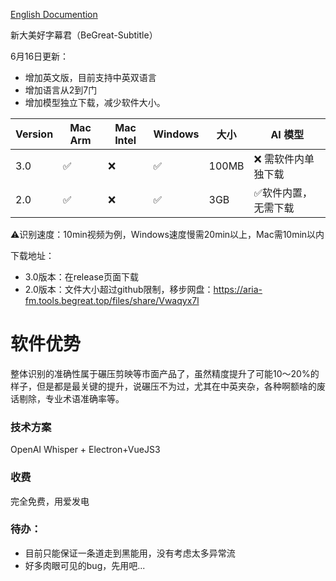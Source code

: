 [English Documention](./README_en.md)

新大美好字幕君（BeGreat-Subtitle）

6月16日更新：

- 增加英文版，目前支持中英双语言
- 增加语言从2到7门
- 增加模型独立下载，减少软件大小。

| Version | Mac Arm | Mac Intel | Windows | 大小  | AI 模型              |
| ------- | ------- | --------- | ------- | ----- | -------------------- |
| 3.0     | ✅      | ❌        | ✅      | 100MB | ❌ 需软件内单独下载  |
| 2.0     | ✅      | ❌        | ✅      | 3GB   | ✅软件内置，无需下载 |

⚠️识别速度：10min视频为例，Windows速度慢需20min以上，Mac需10min以内


下载地址：

- 3.0版本：在release页面下载
- 2.0版本：文件大小超过github限制，移步网盘：https://aria-fm.tools.begreat.top/files/share/Vwaqyx7l

# 软件优势

  整体识别的准确性属于碾压剪映等市面产品了，虽然精度提升了可能10～20%的样子，但是都是最关键的提升，说碾压不为过，尤其在中英夹杂，各种啊额啥的废话剔除，专业术语准确率等。

### 技术方案

  OpenAI Whisper + Electron+VueJS3

### 收费

  完全免费，用爱发电

### 待办：

- 目前只能保证一条道走到黑能用，没有考虑太多异常流
- 好多肉眼可见的bug，先用吧...
